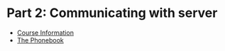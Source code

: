 # Part 2: Communicating with server

- [Course Information](./courseinfo/)
- [The Phonebook](./phonebook/)
